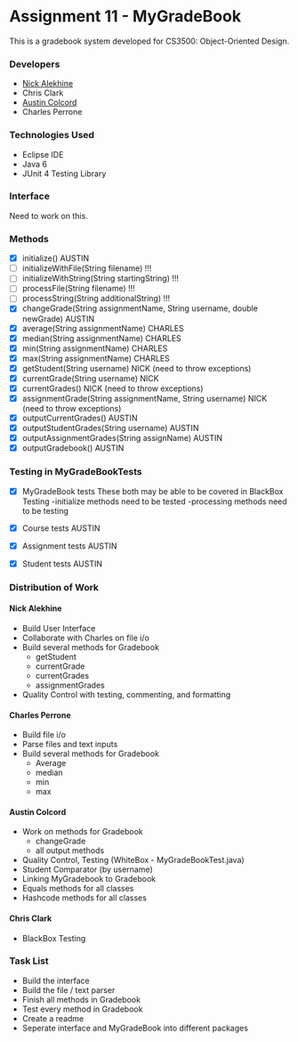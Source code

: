 Assignment 11 - MyGradeBook
===========================
This is a gradebook system developed for CS3500: Object-Oriented Design. 

### Developers
- [Nick Alekhine](https://github.com/alekhinen)
- Chris Clark
- [Austin Colcord](https://github.com/ajdcolcord)
- Charles Perrone

### Technologies Used
- Eclipse IDE
- Java 6
- JUnit 4 Testing Library

### Interface
Need to work on this.

### Methods
- [x] initialize() AUSTIN
- [ ] initializeWithFile(String filename) !!!
- [ ] initializeWithString(String startingString)  !!!
- [ ] processFile(String filename) !!!
- [ ] processString(String additionalString) !!!
- [x] changeGrade(String assignmentName, String username, double newGrade) AUSTIN
- [x] average(String assignmentName) CHARLES
- [x] median(String assignmentName) CHARLES
- [x] min(String assignmentName) CHARLES
- [x] max(String assignmentName) CHARLES
- [x] getStudent(String username) NICK (need to throw exceptions)
- [x] currentGrade(String username) NICK
- [x] currentGrades() NICK (need to throw exceptions)
- [x] assignmentGrade(String assignmentName, String username) NICK (need to throw exceptions)
- [x] outputCurrentGrades() AUSTIN
- [x] outputStudentGrades(String username) AUSTIN 
- [x] outputAssignmentGrades(String assignName) AUSTIN
- [X] outputGradebook() AUSTIN

### Testing in MyGradeBookTests
- [x] MyGradeBook tests
	These both may be able to be covered in BlackBox Testing
		-initialize methods need to be tested
		-processing methods need to be testing
- [x] Course tests AUSTIN
- [x] Assignment tests AUSTIN
- [x] Student tests AUSTIN


### Distribution of Work
#### Nick Alekhine
- Build User Interface
- Collaborate with Charles on file i/o
- Build several methods for Gradebook 
    - getStudent 
    - currentGrade 
    - currentGrades
    - assignmentGrades
- Quality Control with testing, commenting, and formatting

#### Charles Perrone
- Build file i/o 
- Parse files and text inputs
- Build several methods for Gradebook
    - Average
    - median
    - min
    - max

#### Austin Colcord
- Work on methods for Gradebook
    - changeGrade
    - all output methods
- Quality Control, Testing (WhiteBox - MyGradeBookTest.java)
- Student Comparator (by username)
- Linking MyGradebook to Gradebook
- Equals methods for all classes
- Hashcode methods for all classes

#### Chris Clark
- BlackBox Testing

### Task List
- Build the interface
- Build the file / text parser
- Finish all methods in Gradebook
- Test every method in Gradebook
- Create a readme
- Seperate interface and MyGradeBook into different packages


